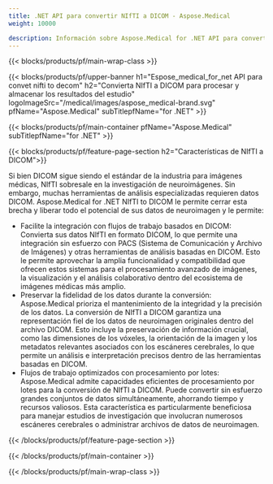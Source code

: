```yaml
---
title: .NET API para convertir NIfTI a DICOM - Aspose.Medical
weight: 10000

description: Información sobre Aspose.Medical for .NET API para convertir NIfTI a DICOM
---
```


{{< blocks/products/pf/main-wrap-class >}}

{{< blocks/products/pf/upper-banner h1="Espose_medical_for_net API para convet nifti to decom" h2="Convierta NIfTI a DICOM para procesar y almacenar los resultados del estudio" logoImageSrc="/medical/images/aspose_medical-brand.svg" pfName="Aspose.Medical" subTitlepfName="for .NET" >}}

{{< blocks/products/pf/main-container pfName="Aspose.Medical" subTitlepfName="for .NET" >}}

{{< blocks/products/pf/feature-page-section h2="Características de NIfTI a DICOM">}}

<p>Si bien DICOM sigue siendo el estándar de la industria para imágenes médicas, NIfTI sobresale en la investigación de neuroimágenes. Sin embargo, muchas herramientas de análisis especializadas requieren datos DICOM. Aspose.Medical for .NET NIfTI to DICOM le permite cerrar esta brecha y liberar todo el potencial de sus datos de neuroimagen y le permite:</p>

<ul>
<li>Facilite la integración con flujos de trabajo basados en DICOM: Convierta sus datos NIfTI en formato DICOM, lo que permite una integración sin esfuerzo con PACS (Sistema de Comunicación y Archivo de Imágenes) y otras herramientas de análisis basadas en DICOM. Esto le permite aprovechar la amplia funcionalidad y compatibilidad que ofrecen estos sistemas para el procesamiento avanzado de imágenes, la visualización y el análisis colaborativo dentro del ecosistema de imágenes médicas más amplio.</li>
<li>Preservar la fidelidad de los datos durante la conversión: Aspose.Medical prioriza el mantenimiento de la integridad y la precisión de los datos. La conversión de NIfTI a DICOM garantiza una representación fiel de los datos de neuroimagen originales dentro del archivo DICOM. Esto incluye la preservación de información crucial, como las dimensiones de los vóxeles, la orientación de la imagen y los metadatos relevantes asociados con los escáneres cerebrales, lo que permite un análisis e interpretación precisos dentro de las herramientas basadas en DICOM.</li>
<li>Flujos de trabajo optimizados con procesamiento por lotes: Aspose.Medical admite capacidades eficientes de procesamiento por lotes para la conversión de NIfTI a DICOM. Puede convertir sin esfuerzo grandes conjuntos de datos simultáneamente, ahorrando tiempo y recursos valiosos. Esta característica es particularmente beneficiosa para manejar estudios de investigación que involucran numerosos escáneres cerebrales o administrar archivos de datos de neuroimagen.</li>
</ul>

{{< /blocks/products/pf/feature-page-section >}}

{{< /blocks/products/pf/main-container >}}

{{< /blocks/products/pf/main-wrap-class >}}